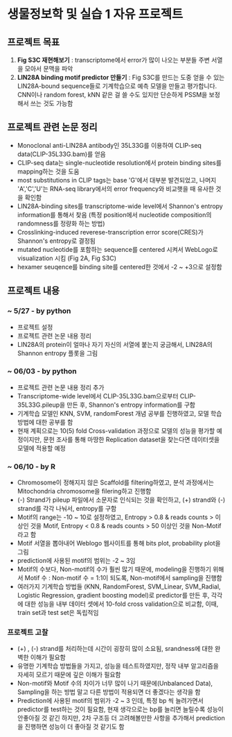 # 생물정보학 및 실습 1 자유 프로젝트

## 프로젝트 목표
1. **Fig S3C 재현해보기** : transcriptome에서 error가 많이 나오는 부분들 주변 서열을 모아서 문맥을 파악
2. **LIN28A binding motif predictor 만들기** : Fig S3C를 만드는 도중 얻을 수 있는 LIN28A-bound sequence들로 기계학습으로 예측 모델을 만들고 평가합니다. CNN이나 random forest, kNN 같은 걸 쓸 수도 있지만 단순하게 PSSM을 보정해서 쓰는 것도 가능함

## 프로젝트 관련 논문 정리
- Monoclonal anti-LIN28A antibody인 35L33G를 이용하여 CLIP-seq data(CLIP-35L33G.bam)를 얻음 
- CLIP-seq data는 single-nucleotide resolution에서 protein binding sites를 mapping하는 것을 도움
- most substitutions in CLIP tags는 base 'G'에서 대부분 발견되었고, 나머지 'A','C','U'는 RNA-seq library에서의 error frequency와 비교햇을 때 유사한 것을 확인함
- LIN28A-binding sites를 transcriptome-wide level에서 Shannon's entropy information를 통해서 찾음 (특정 position에서 nucleotide composition의 randomness를 정량화 하는 방법)
- Crosslinking-induced reverese-transcription error score(CRES)가 Shannon's entropy로 결정됨
- mutated nucleotide를 포함하는 sequence를 centered 시켜서 WebLogo로 visualization 시킴 (Fig 2A, Fig S3C)
- hexamer seuqence를 binding site를 centered한 것에서 -2 ~ +3으로 설정함


## 프로젝트 내용 
### ~ 5/27 - by python
- 프로젝트 설정
- 프로젝트 관련 논문 내용 정리
- LIN28A의 protein이 얼마나 자기 자신의 서열에 붙는지 궁금해서, LIN28A의 Shannon entropy 플롯을 그림

### ~ 06/03 - by python
- 프로젝트 관련 논문 내용 정리 추가
- Transcriptome-wide level에서 CLIP-35L33G.bam으로부터 CLIP-35L33G.pileup을 만든 후, Shannon's entropy information를 구함
- 기계학습 모델인 KNN, SVM, randomForest 개념 공부를 진행하였고, 모델 학습 방법에 대한 공부를 함
- 현재 계획으로는 10(5) fold Cross-validation 과정으로 모델의 성능을 평가할 예정이지만, 문헌 조사를 통해 마땅한 Replication dataset을 찾는다면 데이터셋을 모델에 적용할 예정

### ~ 06/10 - by R
- Chromosome이 정해지지 않은 Scaffold를 filtering하였고, 분석 과정에서는 Mitochondria chromosome을 filering하고 진행함 
- (-) Strand가 pileup 파일에서 소문자로 인식되는 것을 확인하고, (+) strand와 (-) strand를 각각 나눠서, entropy를 구함
- Motif의 range는 -10 ~ 10로 설정하였고,  Entropy > 0.8 & reads counts > 이상인 것을 Motif, Entropy < 0.8 & reads counts > 50 이상인 것을 Non-Motif라고 함
- Motif 서열을 뽑아내어 Weblogo 웹사이트를 통해 bits plot, probability plot을 그림
- prediction에 사용된 motif의 범위는 -2 ~ 3임 
- Motif의 수보다, Non-motif의 수가 훨씬 많기 때문에, modeling을 진행하기 위해서 Motif 수 : Non-motif 수 = 1:1이 되도록, Non-motif에서 sampling을 진행함
- 여러가지 기계학습 방법들 (KNN, RandomForest, SVM_Linear, SVM_Radial, Logistic Regression, gradient boosting model)로 predictor를 만든 후, 각각에 대한 성능을 내부 데이터 셋에서 10-fold cross validation으로 비교함, 이때, train set과 test set은 독립적임 

### 프로젝트 고찰
- (+) , (-) strand를 처리하는데 시간이 굉장히 많이 소요됨, srandness에 대한 완벽한 이해가 필요함
- 유명한 기계학습 방법들을 가지고, 성능을 테스트하였지만, 정작 내부 알고리즘을 자세히 모르기 때문에 깊은 이해가 필요함
- Non-motif와 Motif 수의 차이가 너무 많이 나기 때문에(Unbalanced Data), Sampling을 하는 방법 말고 다른 방법이 적용되면 더 좋겠다는 생각을 함
- Prediction에 사용된 motif의 범위가 -2 ~ 3 인데, 특정 bp 씩 늘려가면서 predictor를 test하는 것이 필요함, 현재 생각으로는 bp를 늘리면 늘릴수록 성능이 안좋아질 것 같긴 하지만, 2차 구조등 더 고려해볼만한 사항을 추가해서 prediction을 진행하면 성능이 더 좋아질 것 같기도 함
